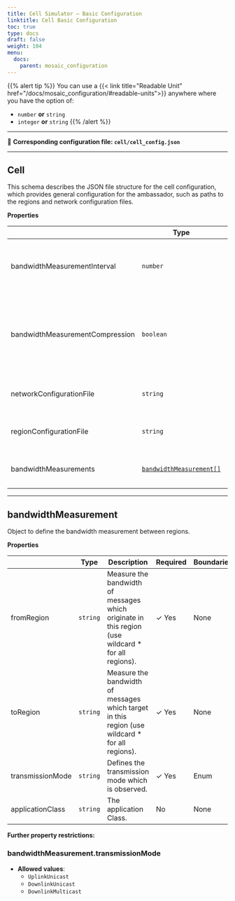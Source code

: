 ```yaml
---
title: Cell Simulator – Basic Configuration
linktitle: Cell Basic Configuration
toc: true
type: docs
draft: false
weight: 104
menu:
  docs:
    parent: mosaic_configuration
---
```


{{% alert tip %}}
You can use a {{< link title="Readable Unit" href="/docs/mosaic_configuration/#readable-units">}} anywhere where you
have the option of:
- `number` **or** `string`
- `integer` **or** `string`
{{% /alert %}}

---

<span class="page_with_curl">:page_with_curl:</span> **Corresponding configuration file: `cell/cell_config.json`**



---------------------------------------
<a name="reference-cell"></a>
## Cell

This schema describes the JSON file structure for the cell configuration, which provides general configuration for the ambassador, such as paths to the regions and network configuration files.

**Properties**

|   |Type|Description|Required|Boundaries|Default|
|---|---|---|---|---|---|
|bandwidthMeasurementInterval|`number`|Interval in which the bandwidth is aggregated, given in seconds.|No|[1, +$\infty$]|`1`|
|bandwidthMeasurementCompression|`boolean`|If enabled, the export files with bandwidth measurements will be compressed using gzip compression.|No|None|`false`|
|networkConfigurationFile|`string`|Relative path to the network configuration file.| &#10003; Yes|None|`network.json`|
|regionConfigurationFile|`string`|Relative path to the region configuration file.|No|None|`regions.json`|
|bandwidthMeasurements|[`bandwidthMeasurement[]`](#reference-bandwidthmeasurement)|Measure the bandwidth between regions.|No|None|None|



---------------------------------------
<a name="reference-bandwidthmeasurement"></a>
## bandwidthMeasurement

Object to define the bandwidth measurement between regions.

**Properties**

|   |Type|Description|Required|Boundaries|Default|
|---|---|---|---|---|---|
|fromRegion|`string`|Measure the bandwidth of messages which originate in this region (use wildcard * for all regions).| &#10003; Yes|None|None|
|toRegion|`string`|Measure the bandwidth of messages which target in this region (use wildcard * for all regions).| &#10003; Yes|None|None|
|transmissionMode|`string`|Defines the transmission mode which is observed.| &#10003; Yes|Enum[<i class="fas fa-info-circle"></i>](#restriction-bandwidthmeasurementtransmissionmode)|None|
|applicationClass|`string`|The application Class.|No|None|`*`|

**Further property restrictions:**  
<a name="restriction-bandwidthmeasurementtransmissionmode"></a> 
### bandwidthMeasurement.transmissionMode

* **Allowed values**:
   * `UplinkUnicast`
   * `DownlinkUnicast`
   * `DownlinkMulticast`
